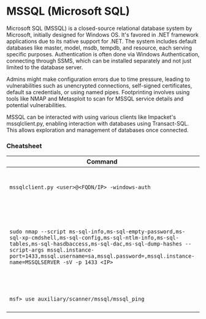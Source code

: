 # MSSQL (Microsoft SQL)

Microsoft SQL (MSSQL) is a closed-source relational database system by Microsoft, initially designed for Windows OS. It's favored in .NET framework applications due to its native support for .NET. The system includes default databases like master, model, msdb, tempdb, and resource, each serving specific purposes. Authentication is often done via Windows Authentication, connecting through SSMS, which can be installed separately and not just limited to the database server.

Admins might make configuration errors due to time pressure, leading to vulnerabilities such as unencrypted connections, self-signed certificates, default sa credentials, or using named pipes. Footprinting involves using tools like NMAP and Metasploit to scan for MSSQL service details and potential vulnerabilities.

MSSQL can be interacted with using various clients like Impacket's mssqlclient.py, enabling interaction with databases using Transact-SQL. This allows exploration and management of databases once connected.


### Cheatsheet
| Command | Description |
| ------ | ---------- | 
| ```mssqlclient.py <user>@<FQDN/IP> -windows-auth``` | Log in to the MSSQL server using Windows authentication. |
| ```sudo nmap --script ms-sql-info,ms-sql-empty-password,ms-sql-xp-cmdshell,ms-sql-config,ms-sql-ntlm-info,ms-sql-tables,ms-sql-hasdbaccess,ms-sql-dac,ms-sql-dump-hashes --script-args mssql.instance-port=1433,mssql.username=sa,mssql.password=,mssql.instance-name=MSSQLSERVER -sV -p 1433 <IP>``` | nmap scripted scan to gather information such as hostname, database instance name, software version, etc... |
| ```msf> use auxiliary/scanner/mssql/mssql_ping``` | msfconsole to enumerate basic info